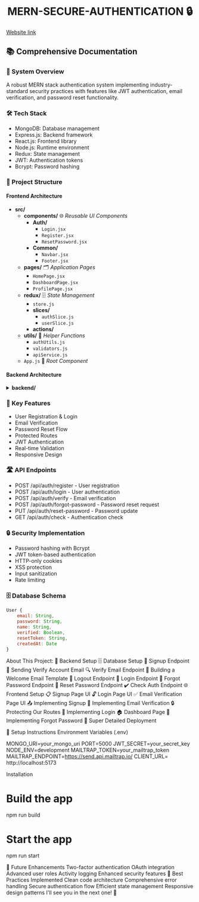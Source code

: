 <h1 align="center">MERN-SECURE-AUTHENTICATION 🔒 </h1>

[Website link](https://mern-secure-authentication.onrender.com)

## 📚 Comprehensive Documentation

### 🔐 System Overview
A robust MERN stack authentication system implementing industry-standard security practices with features like JWT authentication, email verification, and password reset functionality.

### 🛠️ Tech Stack
- MongoDB: Database management
- Express.js: Backend framework
- React.js: Frontend library
- Node.js: Runtime environment
- Redux: State management
- JWT: Authentication tokens
- Bcrypt: Password hashing


### 📂 Project Structure

#### Frontend Architecture
  
  - **src/**
    - **components/** 🌐 _Reusable UI Components_
      - **Auth/**
        - `Login.jsx`
        - `Register.jsx`
        - `ResetPassword.jsx`
      - **Common/**
        - `Navbar.jsx`
        - `Footer.jsx`
    - **pages/** 🗂️ _Application Pages_
      - `HomePage.jsx`
      - `DashboardPage.jsx`
      - `ProfilePage.jsx`
    - **redux/** 🗄️ _State Management_
      - `store.js`
      - **slices/**
        - `authSlice.js`
        - `userSlice.js`
      - **actions/**
    - **utils/** 🔧 _Helper Functions_
      - `authUtils.js`
      - `validators.js`
      - `apiService.js`
    - `App.js` 📌 _Root Component_
</details>

#### Backend Architecture
<details>
<summary><strong>backend/</strong></summary>
  
  - **controllers/** 🎛️ _Request Handlers_
    - `authController.js`
    - `userController.js`
  - **middleware/** 🔒 _Custom Middleware_
    - `authMiddleware.js`
    - `validator.js`
    - `errorHandler.js`
  - **models/** 🗃️ _Database Schemas_
    - `userModel.js`
    - `tokenModel.js`
  - **routes/** 🛣️ _API Routes_
    - `authRoutes.js`
    - `userRoutes.js`
  - **config/** ⚙️ _Configuration_
    - `database.js`
    - `mailer.js`
  - `server.js` 🚀 _Entry Point_
</details>


### 🔑 Key Features
- User Registration & Login
- Email Verification
- Password Reset Flow
- Protected Routes
- JWT Authentication
- Real-time Validation
- Responsive Design

### 🛣️ API Endpoints
- POST /api/auth/register - User registration
- POST /api/auth/login - User authentication
- POST /api/auth/verify - Email verification
- POST /api/auth/forgot-password - Password reset request
- PUT /api/auth/reset-password - Password update
- GET /api/auth/check - Authentication check

### 🔒 Security Implementation
- Password hashing with Bcrypt
- JWT token-based authentication
- HTTP-only cookies
- XSS protection
- Input sanitization
- Rate limiting

### 🗄️ Database Schema
```javascript
User {
    email: String,
    password: String,
    name: String,
    verified: Boolean,
    resetToken: String,
    createdAt: Date
}
```

About This Project:
🔧 Backend Setup
🗄️ Database Setup
🔐 Signup Endpoint
📧 Sending Verify Account Email
🔍 Verify Email Endpoint
📄 Building a Welcome Email Template
🚪 Logout Endpoint
🔑 Login Endpoint
🔄 Forgot Password Endpoint
🔁 Reset Password Endpoint
✔️ Check Auth Endpoint
🌐 Frontend Setup
📋 Signup Page UI
🔓 Login Page UI
✅ Email Verification Page UI
📤 Implementing Signup
📧 Implementing Email Verification
🔒 Protecting Our Routes
🔑 Implementing Login
🏠 Dashboard Page
🔄 Implementing Forgot Password
🚀 Super Detailed Deployment

🚀 Setup Instructions
Environment Variables (.env)

MONGO_URI=your_mongo_uri
PORT=5000
JWT_SECRET=your_secret_key
NODE_ENV=development
MAILTRAP_TOKEN=your_mailtrap_token
MAILTRAP_ENDPOINT=https://send.api.mailtrap.io/
CLIENT_URL= http://localhost:5173

Installation

# Build the app
npm run build

# Start the app
npm run start

🔄 Future Enhancements
Two-factor authentication
OAuth integration
Advanced user roles
Activity logging
Enhanced security features
🌟 Best Practices Implemented
Clean code architecture
Comprehensive error handling
Secure authentication flow
Efficient state management
Responsive design patterns
I'll see you in the next one! 🚀
